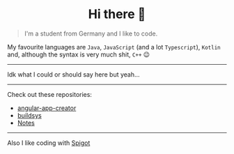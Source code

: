 <h1 align="center">Hi there 👋</h1>

> I'm a student from Germany and I like to code.

My favourite languages are `Java`, `JavaScript` (and a lot `Typescript`), `Kotlin` and, although the syntax is very much shit, `C++` 😉

--- 

Idk what I could or should say here but yeah...

---

Check out these repositories:
* [angular-app-creator](https://github.com/MagicDev-Marius/angular-app-creator)
* [buildsys](https://github.com/MagicDev-Marius/buildsys)
* [Notes](https://github.com/avolgha/Notes/)

---

Also I like coding with [Spigot](https://spigotmc.org/)
